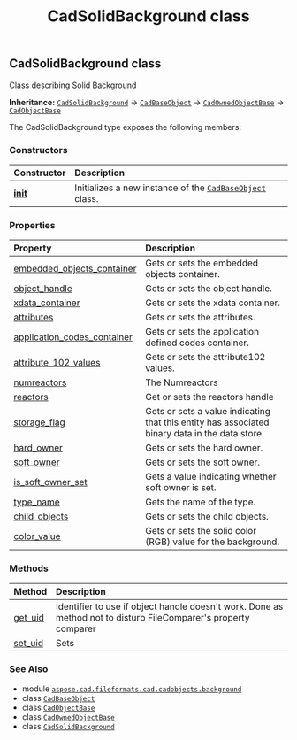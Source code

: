 ﻿---
title: CadSolidBackground class
second_title: Aspose.CAD for Python via .NET API References
description: 
type: docs
weight: 20
url: /python-net/aspose.cad.fileformats.cad.cadobjects.background/cadsolidbackground/
is_root: false
---

## CadSolidBackground class

Class describing Solid Background



**Inheritance:** [`CadSolidBackground`](/cad/python-net/aspose.cad.fileformats.cad.cadobjects.background/cadsolidbackground) → 
[`CadBaseObject`](/cad/python-net/aspose.cad.fileformats.cad.cadobjects/cadbaseobject) → 
[`CadOwnedObjectBase`](/cad/python-net/aspose.cad.fileformats.cad.cadobjects/cadownedobjectbase) → 
[`CadObjectBase`](/cad/python-net/aspose.cad.fileformats.cad.cadobjects/cadobjectbase)



The CadSolidBackground type exposes the following members:

### Constructors
| Constructor | Description |
| :- | :- |
| [__init__](/cad/python-net/aspose.cad.fileformats.cad.cadobjects.background/cadsolidbackground/__init__/#) | Initializes a new instance of the [`CadBaseObject`](/cad/python-net/aspose.cad.fileformats.cad.cadobjects/cadbaseobject) class. |


### Properties
| Property | Description |
| :- | :- |
| [embedded_objects_container](/cad/python-net/aspose.cad.fileformats.cad.cadobjects.background/cadsolidbackground/embedded_objects_container) | Gets or sets the embedded objects container. |
| [object_handle](/cad/python-net/aspose.cad.fileformats.cad.cadobjects.background/cadsolidbackground/object_handle) | Gets or sets the object handle. |
| [xdata_container](/cad/python-net/aspose.cad.fileformats.cad.cadobjects.background/cadsolidbackground/xdata_container) | Gets or sets the xdata container. |
| [attributes](/cad/python-net/aspose.cad.fileformats.cad.cadobjects.background/cadsolidbackground/attributes) | Gets or sets the attributes. |
| [application_codes_container](/cad/python-net/aspose.cad.fileformats.cad.cadobjects.background/cadsolidbackground/application_codes_container) | Gets or sets the application defined codes container. |
| [attribute_102_values](/cad/python-net/aspose.cad.fileformats.cad.cadobjects.background/cadsolidbackground/attribute_102_values) | Gets or sets the attribute102 values. |
| [numreactors](/cad/python-net/aspose.cad.fileformats.cad.cadobjects.background/cadsolidbackground/numreactors) | The Numreactors |
| [reactors](/cad/python-net/aspose.cad.fileformats.cad.cadobjects.background/cadsolidbackground/reactors) | Get or sets the reactors handle |
| [storage_flag](/cad/python-net/aspose.cad.fileformats.cad.cadobjects.background/cadsolidbackground/storage_flag) | Gets or sets a value indicating that this entity has associated binary data in the data store. |
| [hard_owner](/cad/python-net/aspose.cad.fileformats.cad.cadobjects.background/cadsolidbackground/hard_owner) | Gets or sets the hard owner. |
| [soft_owner](/cad/python-net/aspose.cad.fileformats.cad.cadobjects.background/cadsolidbackground/soft_owner) | Gets or sets the soft owner. |
| [is_soft_owner_set](/cad/python-net/aspose.cad.fileformats.cad.cadobjects.background/cadsolidbackground/is_soft_owner_set) | Gets a value indicating whether soft owner is set. |
| [type_name](/cad/python-net/aspose.cad.fileformats.cad.cadobjects.background/cadsolidbackground/type_name) | Gets the name of the type. |
| [child_objects](/cad/python-net/aspose.cad.fileformats.cad.cadobjects.background/cadsolidbackground/child_objects) | Gets or sets the child objects. |
| [color_value](/cad/python-net/aspose.cad.fileformats.cad.cadobjects.background/cadsolidbackground/color_value) | Gets or sets the solid color (RGB) value for the background. |


### Methods
| Method | Description |
| :- | :- |
| [get_uid](/cad/python-net/aspose.cad.fileformats.cad.cadobjects.background/cadsolidbackground/get_uid/#) | Identifier to use if object handle doesn't work. Done as method not to disturb FileComparer's property comparer |
| [set_uid](/cad/python-net/aspose.cad.fileformats.cad.cadobjects.background/cadsolidbackground/set_uid/#str) | Sets |



### See Also
* module [`aspose.cad.fileformats.cad.cadobjects.background`](..)
* class [`CadBaseObject`](/cad/python-net/aspose.cad.fileformats.cad.cadobjects/cadbaseobject)
* class [`CadObjectBase`](/cad/python-net/aspose.cad.fileformats.cad.cadobjects/cadobjectbase)
* class [`CadOwnedObjectBase`](/cad/python-net/aspose.cad.fileformats.cad.cadobjects/cadownedobjectbase)
* class [`CadSolidBackground`](/cad/python-net/aspose.cad.fileformats.cad.cadobjects.background/cadsolidbackground)
